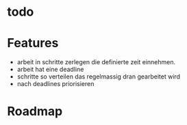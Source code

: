 todo
====


# Features
* arbeit in schritte zerlegen die definierte zeit einnehmen.
* arbeit hat eine deadline
* schritte so verteilen das regelmassig dran gearbeitet wird
* nach deadlines priorisieren

# Roadmap